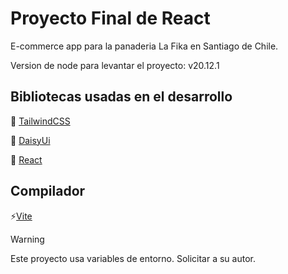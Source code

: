 # Proyecto Final de React

E-commerce app para la panaderia La Fika en Santiago de Chile. 

Version de node para levantar el proyecto:
v20.12.1

## Bibliotecas usadas en el desarrollo

🌊 [TailwindCSS](https://tailwindcss.com/ "TailwindCSS")

🌼 [DaisyUi](https://daisyui.com/ "daisyui")

🧪 [React](https://es.react.dev/ "React")

## Compilador

⚡[Vite](https://vite.dev/ "Vite")

> [!warning]
>
> Este proyecto usa variables de entorno. Solicitar a su autor.
